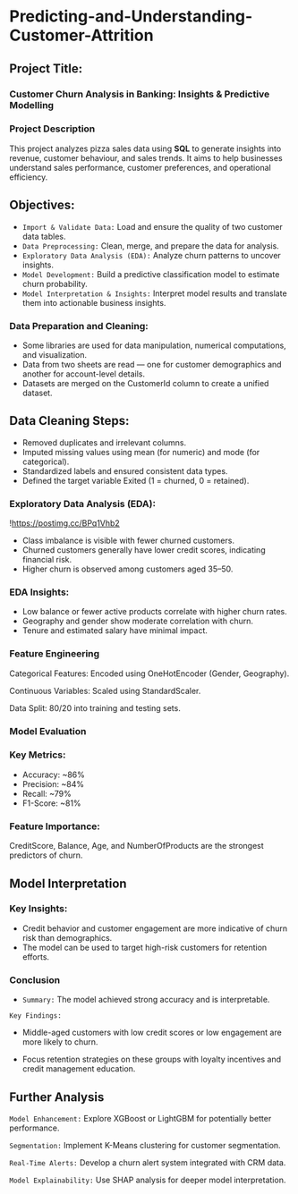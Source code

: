 # Predicting-and-Understanding-Customer-Attrition

## Project Title:
### Customer Churn Analysis in Banking: Insights & Predictive Modelling
### Project Description
This project analyzes pizza sales data using **SQL** to generate insights into revenue, customer behaviour, and sales trends. It aims to help businesses understand sales performance, customer preferences, and operational efficiency.
## Objectives:
- `Import & Validate Data:` Load and ensure the quality of two customer data tables.
- `Data Preprocessing:` Clean, merge, and prepare the data for analysis.
- `Exploratory Data Analysis (EDA):` Analyze churn patterns to uncover insights.
- `Model Development:` Build a predictive classification model to estimate churn probability.
- `Model Interpretation & Insights:` Interpret model results and translate them into actionable business insights.

### Data Preparation and Cleaning:
- Some libraries are used for data manipulation, numerical computations, and visualization.
- Data from two sheets are read — one for customer demographics and another for account-level details.
- Datasets are merged on the CustomerId column to create a unified dataset.

## Data Cleaning Steps:

- Removed duplicates and irrelevant columns.
- Imputed missing values using mean (for numeric) and mode (for categorical).
- Standardized labels and ensured consistent data types.
- Defined the target variable Exited (1 = churned, 0 = retained).

### Exploratory Data Analysis (EDA):
!https://postimg.cc/BPq1Vhb2
- Class imbalance is visible with fewer churned customers.
- Churned customers generally have lower credit scores, indicating financial risk.
- Higher churn is observed among customers aged 35–50.

### EDA Insights:

- Low balance or fewer active products correlate with higher churn rates.
- Geography and gender show moderate correlation with churn.
- Tenure and estimated salary have minimal impact.
### Feature Engineering

Categorical Features: Encoded using OneHotEncoder (Gender, Geography).

Continuous Variables: Scaled using StandardScaler.

Data Split: 80/20 into training and testing sets.

### Model Evaluation

### Key Metrics:
- Accuracy: ~86%
- Precision: ~84%
- Recall: ~79%
- F1-Score: ~81%
  
### Feature Importance:

CreditScore, Balance, Age, and NumberOfProducts are the strongest predictors of churn.

## Model Interpretation

### Key Insights:

- Credit behavior and customer engagement are more indicative of churn risk than demographics.
- The model can be used to target high-risk customers for retention efforts.

### Conclusion

- `Summary:` The model achieved strong accuracy and is interpretable.

`Key Findings:`

- Middle-aged customers with low credit scores or low engagement are more likely to churn.

- Focus retention strategies on these groups with loyalty incentives and credit management education.

## Further Analysis

`Model Enhancement:` Explore XGBoost or LightGBM for potentially better performance.

`Segmentation:` Implement K-Means clustering for customer segmentation.

`Real-Time Alerts:` Develop a churn alert system integrated with CRM data.

`Model Explainability:` Use SHAP analysis for deeper model interpretation.
